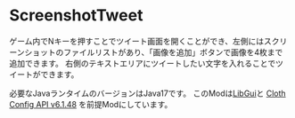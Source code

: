 # ScreenshotTweet

ゲーム内でNキーを押すことでツイート画面を開くことができ、左側にはスクリーンショットのファイルリストがあり、「画像を追加」ボタンで画像を4枚まで追加できます。
右側のテキストエリアにツイートしたい文字を入れることでツイートができます。

必要なJavaランタイムのバージョンはJava17です。
このModは<a href="https://www.curseforge.com/minecraft/mc-mods/libgui">LibGui</a>と
<a href="https://www.curseforge.com/minecraft/mc-mods/cloth-config/files/3559638">Cloth Config API v6.1.48</a>
を前提Modにしています。